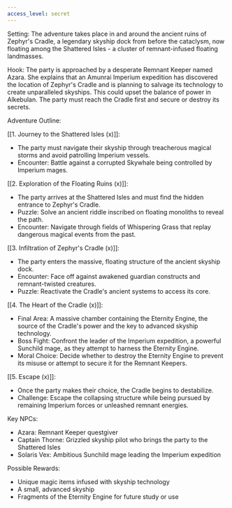```yaml
---
access_level: secret
---
```


Setting: The adventure takes place in and around the ancient ruins of Zephyr's Cradle, a legendary skyship dock from before the cataclysm, now floating among the Shattered Isles - a cluster of remnant-infused floating landmasses.

Hook: The party is approached by a desperate Remnant Keeper named Azara. She explains that an Amunrai Imperium expedition has discovered the location of Zephyr's Cradle and is planning to salvage its technology to create unparalleled skyships. This could upset the balance of power in Alkebulan. The party must reach the Cradle first and secure or destroy its secrets.

Adventure Outline:

[[1. Journey to the Shattered Isles (x)]]:
   - The party must navigate their skyship through treacherous magical storms and avoid patrolling Imperium vessels.
   - Encounter: Battle against a corrupted Skywhale being controlled by Imperium mages.

[[2. Exploration of the Floating Ruins (x)]]:
   - The party arrives at the Shattered Isles and must find the hidden entrance to Zephyr's Cradle.
   - Puzzle: Solve an ancient riddle inscribed on floating monoliths to reveal the path.
   - Encounter: Navigate through fields of Whispering Grass that replay dangerous magical events from the past.

[[3. Infiltration of Zephyr's Cradle (x)]]:
   - The party enters the massive, floating structure of the ancient skyship dock.
   - Encounter: Face off against awakened guardian constructs and remnant-twisted creatures.
   - Puzzle: Reactivate the Cradle's ancient systems to access its core.

[[4. The Heart of the Cradle (x)]]:
   - Final Area: A massive chamber containing the Eternity Engine, the source of the Cradle's power and the key to advanced skyship technology.
   - Boss Fight: Confront the leader of the Imperium expedition, a powerful Sunchild mage, as they attempt to harness the Eternity Engine.
   - Moral Choice: Decide whether to destroy the Eternity Engine to prevent its misuse or attempt to secure it for the Remnant Keepers.

[[5. Escape (x)]]:
   - Once the party makes their choice, the Cradle begins to destabilize.
   - Challenge: Escape the collapsing structure while being pursued by remaining Imperium forces or unleashed remnant energies.

Key NPCs:
- Azara: Remnant Keeper questgiver
- Captain Thorne: Grizzled skyship pilot who brings the party to the Shattered Isles
- Solaris Vex: Ambitious Sunchild mage leading the Imperium expedition

Possible Rewards:
- Unique magic items infused with skyship technology
- A small, advanced skyship
- Fragments of the Eternity Engine for future study or use